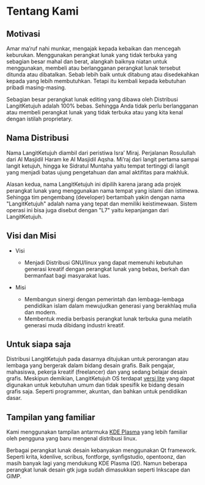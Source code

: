 # Tentang Kami

## Motivasi

Amar ma’ruf nahi munkar, mengajak kepada kebaikan dan mencegah keburukan. Menggunakan perangkat lunak yang tidak terbuka yang sebagian besar mahal dan berat, alangkah baiknya niatan untuk menggunakan, membeli atau berlangganan perangkat lunak tersebut ditunda atau dibatalkan. Sebab lebih baik untuk ditabung atau disedekahkan kepada yang lebih membutuhkan. Tetapi itu kembali kepada kebutuhan pribadi masing-masing.

Sebagian besar perangkat lunak editing yang dibawa oleh Distribusi LangitKetujuh adalah 100% bebas. Sehingga Anda tidak perlu berlangganan atau membeli perangkat lunak yang tidak terbuka atau yang kita kenal dengan istilah proprietary.

## Nama Distribusi

Nama LangitKetujuh diambil dari peristiwa Isra’ Miraj. Perjalanan Rosulullah dari Al Masjidil Haram ke Al Masjidil Aqsha. Mi’raj dari langit pertama sampai langit ketujuh, hingga ke Sidratul Muntaha yaitu tempat tertinggi di langit yang menjadi batas ujung pengetahuan dan amal aktifitas para makhluk.

Alasan kedua, nama LangitKetujuh ini dipilih karena jarang ada projek perangkat lunak yang menggunakan nama tempat yang islami dan istimewa. Sehingga tim pengembang (developer) bertambah yakin dengan nama "LangitKetujuh" adalah nama yang tepat dan memiliki keistimewaan. Sistem operasi ini bisa juga disebut dengan "L7" yaitu kepanjangan dari LangitKetujuh.

## Visi dan Misi

- Visi

  * Menjadi Distribusi GNU/linux yang dapat memenuhi kebutuhan generasi kreatif dengan perangkat lunak yang bebas, berkah dan bermanfaat bagi masyarakat luas.

- Misi

  * Membangun sinergi dengan pemerintah dan lembaga-lembaga pendidikan islam dalam mewujudkan generasi yang berakhlaq mulia dan modern.
  * Membentuk media berbasis perangkat lunak terbuka guna melatih generasi muda dibidang industri kreatif.

## Untuk siapa saja

Distribusi LangitKetujuh pada dasarnya ditujukan untuk perorangan atau lembaga yang bergerak dalam bidang desain grafis. Baik pengajar, mahasiswa, pekerja kreatif (freelancer) dan yang sedang belajar desain grafis. Meskipun demikian, LangitKetujuh OS terdapat [versi lite](../perbandingan/edisi.md) yang dapat digunakan untuk kebutuhan umum dan tidak spesifik ke bidang desain grafis saja. Seperti programmer, akuntan, dan bahkan untuk pendidikan dasar.

## Tampilan yang familiar

Kami menggunakan tampilan antarmuka [KDE Plasma](https://kde.org/plasma-desktop) yang lebih familiar oleh pengguna yang baru mengenal distribusi linux.

Berbagai perangkat lunak desain kebanyakan menggunakan Qt framework. Seperti krita, kdenlive, scribus, fontforge, synfigstudio, opentoonz, dan masih banyak lagi yang mendukung KDE Plasma (Qt). Namun beberapa perangkat lunak desain gtk juga sudah dimasukkan seperti Inkscape dan GIMP.
